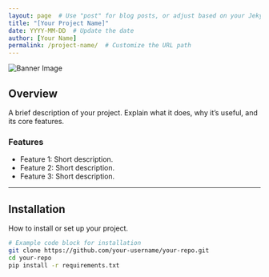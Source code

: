 ```yaml
---
layout: page  # Use "post" for blog posts, or adjust based on your Jekyll theme
title: "[Your Project Name]"
date: YYYY-MM-DD  # Update the date
author: [Your Name]
permalink: /project-name/  # Customize the URL path
---
```


![Banner Image](https://via.placeholder.com/800x200 "Optional Banner Image")

## Overview
A brief description of your project. Explain what it does, why it’s useful, and its core features.

### Features
- Feature 1: Short description.
- Feature 2: Short description.
- Feature 3: Short description.

---

## Installation
How to install or set up your project.

```bash
# Example code block for installation
git clone https://github.com/your-username/your-repo.git
cd your-repo
pip install -r requirements.txt
